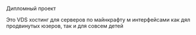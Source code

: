 Дипломный проект

Это VDS хостинг для серверов по майнкрафту м интерфейсами как дял продвинутых юзеров, так и для совсем детей
